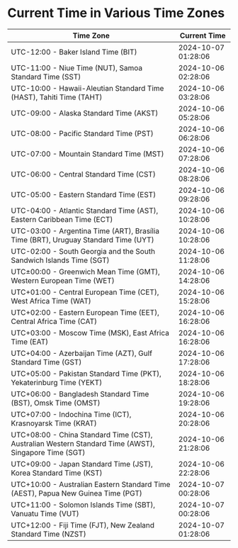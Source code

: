 # Current Time in Various Time Zones

| Time Zone | Current Time |
|-----------|--------------|
| UTC-12:00 - Baker Island Time (BIT) | 2024-10-07 01:28:06 |
| UTC-11:00 - Niue Time (NUT), Samoa Standard Time (SST) | 2024-10-06 02:28:06 |
| UTC-10:00 - Hawaii-Aleutian Standard Time (HAST), Tahiti Time (TAHT) | 2024-10-06 03:28:06 |
| UTC-09:00 - Alaska Standard Time (AKST) | 2024-10-06 05:28:06 |
| UTC-08:00 - Pacific Standard Time (PST) | 2024-10-06 06:28:06 |
| UTC-07:00 - Mountain Standard Time (MST) | 2024-10-06 07:28:06 |
| UTC-06:00 - Central Standard Time (CST) | 2024-10-06 08:28:06 |
| UTC-05:00 - Eastern Standard Time (EST) | 2024-10-06 09:28:06 |
| UTC-04:00 - Atlantic Standard Time (AST), Eastern Caribbean Time (ECT) | 2024-10-06 10:28:06 |
| UTC-03:00 - Argentina Time (ART), Brasília Time (BRT), Uruguay Standard Time (UYT) | 2024-10-06 10:28:06 |
| UTC-02:00 - South Georgia and the South Sandwich Islands Time (SGT) | 2024-10-06 11:28:06 |
| UTC±00:00 - Greenwich Mean Time (GMT), Western European Time (WET) | 2024-10-06 14:28:06 |
| UTC+01:00 - Central European Time (CET), West Africa Time (WAT) | 2024-10-06 15:28:06 |
| UTC+02:00 - Eastern European Time (EET), Central Africa Time (CAT) | 2024-10-06 16:28:06 |
| UTC+03:00 - Moscow Time (MSK), East Africa Time (EAT) | 2024-10-06 16:28:06 |
| UTC+04:00 - Azerbaijan Time (AZT), Gulf Standard Time (GST) | 2024-10-06 17:28:06 |
| UTC+05:00 - Pakistan Standard Time (PKT), Yekaterinburg Time (YEKT) | 2024-10-06 18:28:06 |
| UTC+06:00 - Bangladesh Standard Time (BST), Omsk Time (OMST) | 2024-10-06 19:28:06 |
| UTC+07:00 - Indochina Time (ICT), Krasnoyarsk Time (KRAT) | 2024-10-06 20:28:06 |
| UTC+08:00 - China Standard Time (CST), Australian Western Standard Time (AWST), Singapore Time (SGT) | 2024-10-06 21:28:06 |
| UTC+09:00 - Japan Standard Time (JST), Korea Standard Time (KST) | 2024-10-06 22:28:06 |
| UTC+10:00 - Australian Eastern Standard Time (AEST), Papua New Guinea Time (PGT) | 2024-10-07 00:28:06 |
| UTC+11:00 - Solomon Islands Time (SBT), Vanuatu Time (VUT) | 2024-10-07 00:28:06 |
| UTC+12:00 - Fiji Time (FJT), New Zealand Standard Time (NZST) | 2024-10-07 01:28:06 |
